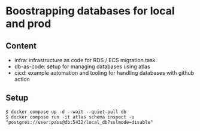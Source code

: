 # Boostrapping databases for local and prod

## Content

- infra: infrastructure as code for RDS / ECS migration task
- db-as-code: setup for managing databases using atlas
- cicd: example automation and tooling for handling databases with github action

## Setup

```console
$ docker compose up -d --wait --quiet-pull db
$ docker compose run -it atlas schema inspect -u "postgres://user:pass@db:5432/local_db?sslmode=disable"
```
